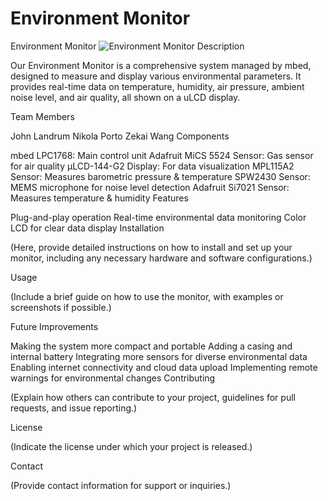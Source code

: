 # Environment Monitor
Environment Monitor
![Environment Monitor](uLCD.heic)
Description

Our Environment Monitor is a comprehensive system managed by mbed, designed to measure and display various environmental parameters. It provides real-time data on temperature, humidity, air pressure, ambient noise level, and air quality, all shown on a uLCD display.

Team Members

John Landrum
Nikola Porto
Zekai Wang
Components

mbed LPC1768: Main control unit
Adafruit MiCS 5524 Sensor: Gas sensor for air quality
μLCD-144-G2 Display: For data visualization
MPL115A2 Sensor: Measures barometric pressure & temperature
SPW2430 Sensor: MEMS microphone for noise level detection
Adafruit Si7021 Sensor: Measures temperature & humidity
Features

Plug-and-play operation
Real-time environmental data monitoring
Color LCD for clear data display
Installation

(Here, provide detailed instructions on how to install and set up your monitor, including any necessary hardware and software configurations.)

Usage

(Include a brief guide on how to use the monitor, with examples or screenshots if possible.)

Future Improvements

Making the system more compact and portable
Adding a casing and internal battery
Integrating more sensors for diverse environmental data
Enabling internet connectivity and cloud data upload
Implementing remote warnings for environmental changes
Contributing

(Explain how others can contribute to your project, guidelines for pull requests, and issue reporting.)

License

(Indicate the license under which your project is released.)

Contact

(Provide contact information for support or inquiries.)



